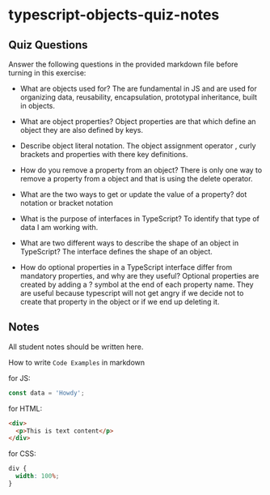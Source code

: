# typescript-objects-quiz-notes

## Quiz Questions

Answer the following questions in the provided markdown file before turning in this exercise:

- What are objects used for?
  The are fundamental in JS and are used for organizing data, reusability, encapsulation, prototypal inheritance, built in objects.
- What are object properties?
  Object properties are that which define an object they are also defined by keys.

- Describe object literal notation.
  The object assignment operator , curly brackets and properties with there key definitions.

- How do you remove a property from an object?
  There is only one way to remove a property from a object and that is using the delete operator.

- What are the two ways to get or update the value of a property?
  dot notation or bracket notation

- What is the purpose of interfaces in TypeScript?
  To identify that type of data I am working with.

- What are two different ways to describe the shape of an object in TypeScript?
  The interface defines the shape of an object.
- How do optional properties in a TypeScript interface differ from mandatory properties, and why are they useful?
  Optional properties are created by adding a ? symbol at the end of each property name. They are useful because typescript will not get angry if we decide not to create that property in the object or if we end up deleting it.

## Notes

All student notes should be written here.

How to write `Code Examples` in markdown

for JS:

```javascript
const data = 'Howdy';
```

for HTML:

```html
<div>
  <p>This is text content</p>
</div>
```

for CSS:

```css
div {
  width: 100%;
}
```
